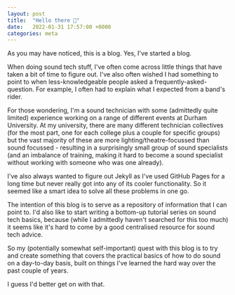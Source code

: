 ```yaml
---
layout: post
title:  "Hello there 👀"
date:   2022-01-31 17:57:00 +0000
categories: meta
---
```


As you may have noticed, this is a blog. Yes, I've started a blog.

When doing sound tech stuff, I've often come across little things that have
taken a bit of time to figure out. I've also often wished I had something to
point to when less-knowledgeable people asked a frequently-asked-question. For
example, I often had to explain what I expected from a band's rider.

For those wondering, I'm a sound technician with some (admittedly quite limited)
experience working on a range of different events at Durham University. At my
university, there are many different technician collectives (for the most part,
one for each college plus a couple for specific groups) but the vast majority of
these are more lighting/theatre-focussed than sound focussed - resulting in a
surprisingly small group of sound specialists (and an imbalance of training,
making it hard to become a sound specialist without working with someone who was
one already).

I've also always wanted to figure out Jekyll as I've used GitHub Pages for a
long time but never really got into any of its cooler functionality. So it
seemed like a smart idea to solve all these problems in one go.

The intention of this blog is to serve as a repository of information that I can
point to. I'd also like to start writing a bottom-up tutorial series on sound
tech basics, because (while I admittedly haven't searched for this too much) it
seems like it's hard to come by a good centralised resource for sound tech
advice.

So my (potentially somewhat self-important) quest with this blog is to try and
create something that covers the practical basics of how to do sound on a
day-to-day basis, built on things I've learned the hard way over the past couple
of years.

I guess I'd better get on with that.
